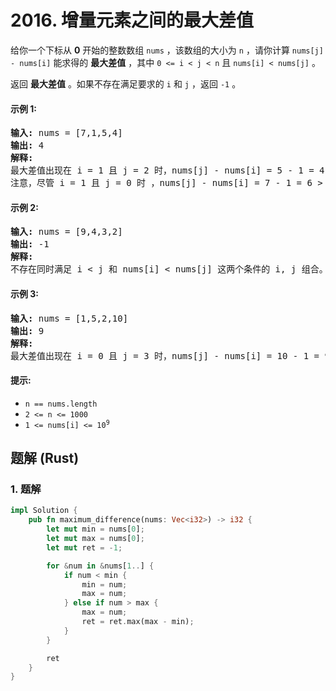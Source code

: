 # 2016. 增量元素之间的最大差值
给你一个下标从 **0** 开始的整数数组 `nums` ，该数组的大小为 `n` ，请你计算 `nums[j] - nums[i]` 能求得的 **最大差值** ，其中 `0 <= i < j < n` 且 `nums[i] < nums[j]` 。

返回 **最大差值** 。如果不存在满足要求的 `i` 和 `j` ，返回 `-1` 。

#### 示例 1:
<pre>
<strong>输入:</strong> nums = [7,1,5,4]
<strong>输出:</strong> 4
<strong>解释:</strong>
最大差值出现在 i = 1 且 j = 2 时，nums[j] - nums[i] = 5 - 1 = 4 。
注意，尽管 i = 1 且 j = 0 时 ，nums[j] - nums[i] = 7 - 1 = 6 > 4 ，但 i > j 不满足题面要求，所以 6 不是有效的答案。
</pre>

#### 示例 2:
<pre>
<strong>输入:</strong> nums = [9,4,3,2]
<strong>输出:</strong> -1
<strong>解释:</strong>
不存在同时满足 i < j 和 nums[i] < nums[j] 这两个条件的 i, j 组合。
</pre>

#### 示例 3:
<pre>
<strong>输入:</strong> nums = [1,5,2,10]
<strong>输出:</strong> 9
<strong>解释:</strong>
最大差值出现在 i = 0 且 j = 3 时，nums[j] - nums[i] = 10 - 1 = 9 。
</pre>

#### 提示:
* `n == nums.length`
* `2 <= n <= 1000`
* <code>1 <= nums[i] <= 10<sup>9</sup></code>

## 题解 (Rust)

### 1. 题解
```Rust
impl Solution {
    pub fn maximum_difference(nums: Vec<i32>) -> i32 {
        let mut min = nums[0];
        let mut max = nums[0];
        let mut ret = -1;

        for &num in &nums[1..] {
            if num < min {
                min = num;
                max = num;
            } else if num > max {
                max = num;
                ret = ret.max(max - min);
            }
        }

        ret
    }
}
```
